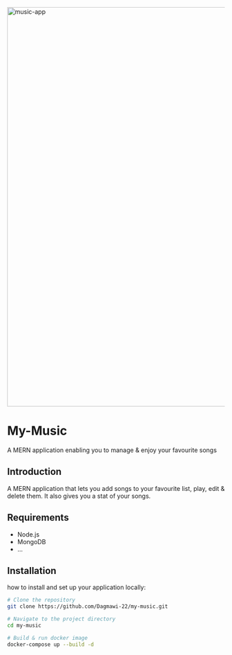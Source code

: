 


<img width="923" alt="music-app" src="https://github.com/Dagmawi-22/my-music/assets/109204719/82b5909f-904d-47fa-8c13-72781fd2773a">




# My-Music

A MERN application enabling you to manage & enjoy your favourite songs

## Introduction

A MERN application that lets you add songs to your favourite list, play, edit & delete them. It also gives you a stat of your songs.

## Requirements

- Node.js
- MongoDB
- ...

## Installation

how to install and set up your application locally:

```bash
# Clone the repository
git clone https://github.com/Dagmawi-22/my-music.git

# Navigate to the project directory
cd my-music

# Build & run docker image
docker-compose up --build -d

```
